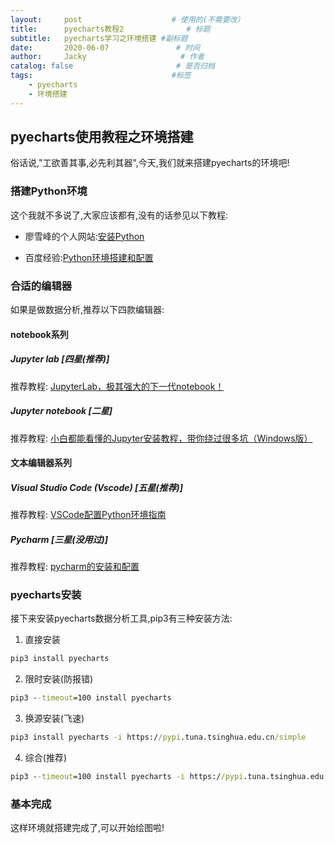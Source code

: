```yaml
---
layout:     post                    # 使用的(不需要改）
title:      pyecharts教程2              # 标题 
subtitle:   pyecharts学习之环境搭建 #副标题
date:       2020-06-07               # 时间
author:     Jacky                     # 作者
catalog: false                       # 是否归档
tags:                               #标签
    - pyecharts
    - 环境搭建
---
```


## pyecharts使用教程之环境搭建
俗话说,"工欲善其事,必先利其器",今天,我们就来搭建pyecharts的环境吧!

### 搭建Python环境
这个我就不多说了,大家应该都有,没有的话参见以下教程:

+ 廖雪峰的个人网站:[安装Python](https://www.liaoxuefeng.com/wiki/1016959663602400/1016959856222624)

+ 百度经验:[Python环境搭建和配置](https://jingyan.baidu.com/article/03b2f78c1e39d35ea237ae04.html)

### 合适的编辑器
如果是做数据分析,推荐以下四款编辑器:

#### notebook系列
##### Jupyter lab [四星(推荐)]
推荐教程:
[JupyterLab，极其强大的下一代notebook！](https://zhuanlan.zhihu.com/p/87403131)

##### Jupyter notebook [二星]
推荐教程:
[小白都能看懂的Jupyter安装教程，带你绕过很多坑（Windows版）](https://zhuanlan.zhihu.com/p/127839755)
#### 文本编辑器系列
##### Visual Studio Code (Vscode) [五星(推荐)]
推荐教程:
[VSCode配置Python环境指南](https://zhuanlan.zhihu.com/p/126322646)
##### Pycharm [三星(没用过)]
推荐教程:
[pycharm的安装和配置](https://zhuanlan.zhihu.com/p/139903697)
### pyecharts安装
接下来安装pyecharts数据分析工具,pip3有三种安装方法:

1. 直接安装
```cmd
pip3 install pyecharts
```

2. 限时安装(防报错)
```cmd
pip3 --timeout=100 install pyecharts
```

3. 换源安装(飞速)
```cmd
pip3 install pyecharts -i https://pypi.tuna.tsinghua.edu.cn/simple
```

4. 综合(推荐)
```cmd
pip3 --timeout=100 install pyecharts -i https://pypi.tuna.tsinghua.edu.cn/simple
```

### 基本完成
这样环境就搭建完成了,可以开始绘图啦!
